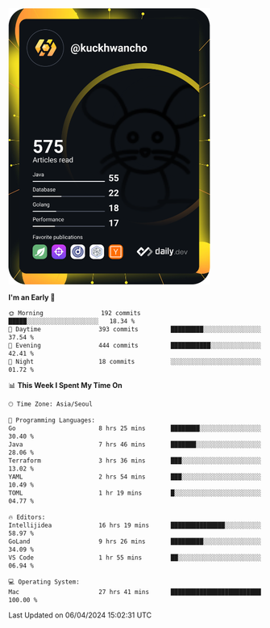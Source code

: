 <a href="https://app.daily.dev/kuckhwancho"><img src="https://github.com/kuckjwi0928/kuckjwi0928/blob/master/devcard.svg" width="400" alt="Kuckjwi Devcard"/></a>

<!--START_SECTION:waka-->
**I'm an Early 🐤** 

```text
🌞 Morning                192 commits         █████░░░░░░░░░░░░░░░░░░░░   18.34 % 
🌆 Daytime                393 commits         █████████░░░░░░░░░░░░░░░░   37.54 % 
🌃 Evening                444 commits         ███████████░░░░░░░░░░░░░░   42.41 % 
🌙 Night                  18 commits          ░░░░░░░░░░░░░░░░░░░░░░░░░   01.72 % 
```


📊 **This Week I Spent My Time On** 

```text
🕑︎ Time Zone: Asia/Seoul

💬 Programming Languages: 
Go                       8 hrs 25 mins       ████████░░░░░░░░░░░░░░░░░   30.40 % 
Java                     7 hrs 46 mins       ███████░░░░░░░░░░░░░░░░░░   28.06 % 
Terraform                3 hrs 36 mins       ███░░░░░░░░░░░░░░░░░░░░░░   13.02 % 
YAML                     2 hrs 54 mins       ███░░░░░░░░░░░░░░░░░░░░░░   10.49 % 
TOML                     1 hr 19 mins        █░░░░░░░░░░░░░░░░░░░░░░░░   04.77 % 

🔥 Editors: 
Intellijidea             16 hrs 19 mins      ███████████████░░░░░░░░░░   58.97 % 
GoLand                   9 hrs 26 mins       █████████░░░░░░░░░░░░░░░░   34.09 % 
VS Code                  1 hr 55 mins        ██░░░░░░░░░░░░░░░░░░░░░░░   06.94 % 

💻 Operating System: 
Mac                      27 hrs 41 mins      █████████████████████████   100.00 % 
```


 Last Updated on 06/04/2024 15:02:31 UTC
<!--END_SECTION:waka-->
